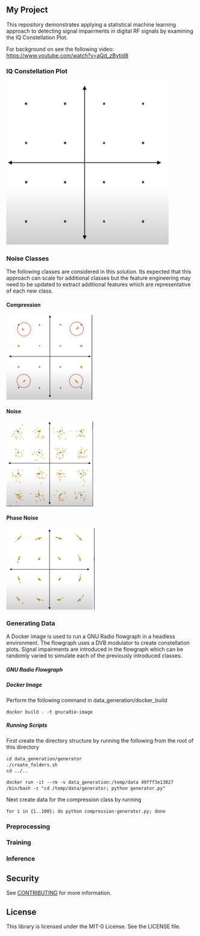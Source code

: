 ## My Project

This repository demonstrates applying a statistical machine learning approach to detecting signal impairments in digital RF signals by examining the IQ Constellation Plot.

For background on see the following video:
https://www.youtube.com/watch?v=aQd_zBytid8

### IQ Constellation Plot

![Compression](repository_images/normal_plot.png)

### Noise Classes

The following classes are considered in this solution. Its expected that this approach can scale for additional classes but the feature engineering may need to be updated to extract additional features which are representative of each new class.

#### Compression

![Compression](repository_images/compression_plot.png)

#### Noise

![Compression](repository_images/noise_plot.png)

#### Phase Noise

![Compression](repository_images/phase_noise_plot.png)

### Generating Data

A Docker image is used to run a GNU Radio flowgraph in a headless environment. The flowgraph uses a DVB modulator to create constellation plots. Signal impairments are introduced in the flowgraph which can be randomly varied to simulate each of the previously introduced classes.

##### GNU Radio Flowgraph

##### Docker Image

Perform the following command in data_generation/docker_build

```
docker build . -t gnuradio-image
```

##### Running Scripts

First create the directory structure by running the following from the root of this directory

```
cd data_generation/generator
./create_folders.sh
cd ../..
```

```
docker run -it --rm -v data_generation:/temp/data 49fff3e13027 /bin/bash -c "cd /temp/data/generator; python generator.py"
```

Next create data for the compression class by running

```
for i in {1..100}; do python compression-generator.py; done
```

### Preprocessing

### Training

### Inference

## Security

See [CONTRIBUTING](CONTRIBUTING.md#security-issue-notifications) for more information.

## License

This library is licensed under the MIT-0 License. See the LICENSE file.
